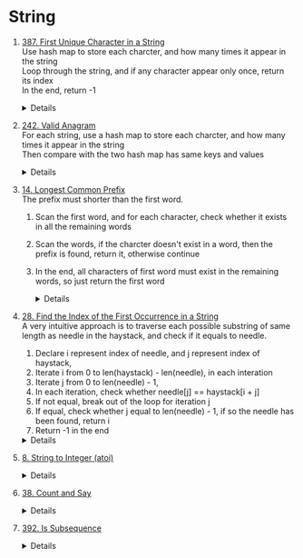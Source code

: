 # String
1. [387. First Unique Character in a String](https://leetcode.com/problems/first-unique-character-in-a-string)    
    Use hash map to store each charcter, and how many times it appear in the string  
    Loop through the string, and if any character appear only once, return its index  
    In the end, return -1
    <details>

      ```python
        def firstUniqChar(self, s: str) -> int:
            counter = Counter(s)
            for i, ch in enumerate(s):
                if counter[ch] == 1:
                    return i
            
            return -1
      ```
    </details>   

1. [242. Valid Anagram](https://leetcode.com/problems/valid-anagram)      
    For each string, use a hash map to store each charcter, and how many times it appear in the string  
    Then compare with the two hash map has same keys and values  
    <details>

      ```python
        def firstUniqChar(self, s: str) -> int:
            counter = Counter(s)
            for i, ch in enumerate(s):
                if counter[ch] == 1:
                    return i
            
            return -1
      ```
    </details>  
        
1. [14. Longest Common Prefix](https://leetcode.com/problems/longest-common-prefix)  
    The prefix must shorter than the first word.   
    1. Scan the first word, and for each character, check whether it exists in all the remaining words
    1. Scan the words, if the charcter doesn't exist in a word, then the prefix is found, return it, otherwise continue
    1. In the end, all characters of first word must exist in the remaining words, so just return the first word   
        <details>
            
            ```python
                def longestCommonPrefix(self, strs: List[str]) -> str:
                    if not strs:
                        return ""
                        
                    result = []
                    firstStr = strs[0]
                    for i in range(len(firstStr)):
                        for j in range(1, len(strs)):
                            if i >= len(strs[j]) or strs[j][i] != firstStr[i]:
                                return firstStr[:i]
                        
                    return firstStr
            ```
        </details>

1. [28. Find the Index of the First Occurrence in a String](https://leetcode.com/problems/find-the-index-of-the-first-occurrence-in-a-string)  
    A very intuitive approach is to traverse each possible substring of same length as needle in the haystack, and check if it equals to needle.
    1. Declare i represent index of needle, and j represent index of haystack, 
    1. Iterate i from 0 to len(haystack) - len(needle), in each interation
    1. Iterate j from 0 to len(needle) - 1, 
    1. In each iteration, check whether needle[j] == haystack[i + j] 
    1. If not equal, break out of the loop for iteration j
    1. If equal, check whether j equal to len(needle) - 1, if so the needle has been found, return i
    1. Return -1 in the end
    <details>

      ```python
        def strStr(self, haystack: str, needle: str) -> int:
            for i in range(len(haystack) - len(needle) + 1):
               for j in range(len(needle)):
                    if haystack[i + j] != needle[j]:
                       break
                    
                    if j == len(needle) - 1:
                        return i
            return -1     
      ```
    </details>
1. [8. String to Integer (atoi)](https://leetcode.com/problems/string-to-integer-atoi)  
    <details>

      ```python
          def myAtoi(self, s: str) -> int:
              result = 0
              i = 0
              while i < len(s) and s[i] == " ":
                  i += 1
              
              sign = 1
              if i < len(s):
                  if s[i] == "-":
                      sign = -1
                      i += 1
                  elif s[i] == "+":
                      i += 1
              limit = 2 ** 31
              while i < len(s) and s[i].isnumeric():
                  result = result * 10 + (ord(s[i]) - ord("0"))
                  if result >= limit:
                      return limit - 1 if sign > 0 else -limit
                  i += 1
              
              return result * sign           
      ```
    </details>
1. [38. Count and Say](https://leetcode.com/problems/count-and-say)  
    <details>

      ```python
        def countAndSay(self, n: int) -> str:
            def count(s):
                count = 1
                currChar = s[0]
                result = []
                for i in range(1, len(s)):
                    ch = s[i]
                    if ch == currChar:
                        count += 1
                    else:
                        result.append(str(count) + currChar)
                        currChar = ch
                        count = 1
                result.append(str(count) + currChar)        
                return "".join(result)
                    
            result = "1"
            for i in range(2, n + 1):
                result = count(result)
            
            return result
         
      ```
    </details>

1. [392. Is Subsequence](https://leetcode.com/problems/is-subsequence)    
    <details>

      ```python
        def isSubsequence(self, s: str, t: str) -> bool:
            i = 0
            j = 0
            while i < len(s) and j < len(t):
                if t[j] == s[i]:
                    i += 1
                
                j += 1
            
            return i == len(s)      
      ```
    </details>

